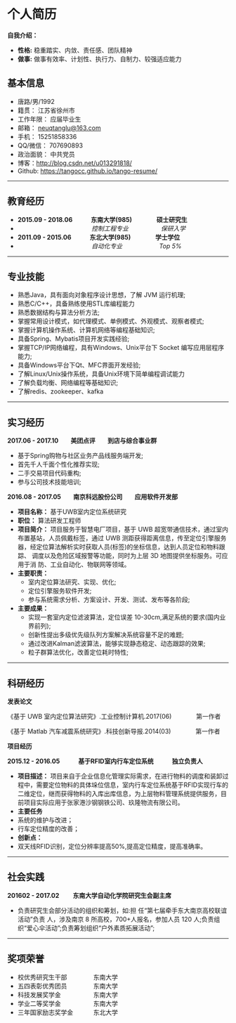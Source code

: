 # 个人简历
**自我介绍：**
- **性格:** 稳重踏实、内敛、责任感、团队精神 
- **做事:** 做事有效率、计划性、执行力、自制力、较强适应能力

## 基本信息

- 唐路/男/1992
- 籍贯：    江苏省徐州市
- 工作年限： 应届毕业生
- 邮箱： neuqtanglu@163.com
- 手机： 15251858336
- QQ/微信：   707690893
- 政治面貌：  中共党员
- 博客：http://blog.csdn.net/u013291818/ 
- Github: https://tangocc.github.io/tango-resume/

-------------------
## 教育经历

- **2015.09 - 2018.06　　　东南大学(985)　　　　硕士研究生**  
- 　　　　　　　　　　　　_控制工程专业_　　　　　 _保研入学_
- **2011.09 - 2015.06　　　东北大学(985)　　　　学士学位**  
- 　　　　　　　　　　　　_自动化专业_　　　　　　_Top 5%_

-------------------
## 专业技能

- 熟悉Java，具有面向对象程序设计思想，了解 JVM 运行机理;
- 熟悉C/C++，具备熟练使用STL库编程能力
- 熟悉数据结构与算法分析方法;
- 掌握常用设计模式，如代理模式、单例模式、外观模式、观察者模式;
- 掌握计算机操作系统、计算机网络等编程基础知识;
- 具备Spring、Mybatis项目开发实践经验;
- 掌握TCP/IP网络编程，具有Windows、Unix平台下 Socket 编写应用层程序能力;
- 具备Windows平台下Qt、MFC界面开发经验;
- 了解Linux/Unix操作系统，具备Unix环境下简单编程调试能力
- 了解负载均衡、网络编程等基础知识;
- 了解redis、zookeeper、kafka

-------------------
## 实习经历

**2017.06 - 2017.10　　美团点评　　到店与综合事业群**
-  基于Spring购物与社区业务产品线服务端开发;
-  首先千人千面个性化推荐实现;
-  二手交易项目代码重构;
-  参与公司技术技能培训;

**2016.08 - 2017.05　　南京科远股份公司　　应用软件开发部**
- **项目名称：**  基于UWB室内定位系统研究
- **职位：**  算法研发工程师
- **项目简介：**  项目服务于智慧电厂项目，基于 UWB 超宽带通信技术，通过室内 布置基站，人员佩戴标签，通过 UWB 测距获得距离信息，传至定位引擎服务 器，经定位算法解析实时获取人员(标签)的坐标信息，达到人员定位和物料跟踪、 调度以及危险区域报警等功能，同时为上层 3D 地图提供坐标服务。可应用于消 防、工业自动化、物联网等领域。
- **主要职责：**
     - 室内定位算法研究、实现、优化;
     - 定位引擎服务软件开发;
     - 参与系统需求分析、方案设计、开发、测试、发布等各阶段;
- **主要成果：**
   - 实现一套室内定位滤波算法，定位误差 10-30cm,满足系统的要求(国内业界前列); 
   - 创新性提出多级优先级队列方案解决系统容量不足的难题;  
   - 通过改进Kalman滤波算法，能够实现静态稳定、动态跟踪的效果;
   - 粒子群算法优化，改善定位耗时特性;

-------------------
## 科研经历

**发表论文**

《基于 UWB 室内定位算法研究》.工业控制计算机.2017(06)　　　　第一作者

《基于 Matlab 汽车减震系统研究》.科技创新导报.2014(03)　　　　第一作者

**项目经历**

**2015.12 - 2016.05　　　基于RFID室内行车定位系统　　　独立负责人**
- **项目描述：**
 项目来自于企业信息化管理实际需求，在进行物料的调度和装卸过程中，需要定位物料的具体垛位信息，室内行车定位系统基于RFID实现行车的二维定位，继而获得物料的入库出库信息，为上层物料管理系统提供服务，目前项目实际应用于张家港沙钢钢铁公司、玖隆物流有限公司。
- **主要任务**
- 系统的维护与改进；
- 行车定位精度的改善；
- **创新点：**
- 双天线RFID识别，定位分辨率提高50%,提高定位精度，提高准确率。


-------------------
## 社会实践

**201602 - 2017.02    　　东南大学自动化学院研究生会副主席**
- 负责研究生会部分活动的组织和筹划，如:担 任“第七届牵手东大南京高校联谊活动”负责 人，涉及南京 8 所高校，700+人报名，参加人员 120 人;负责组织“爱心伞活动”;负责筹划组织“户外素质拓展活动”;

-------------------
## 奖项荣誉

- 校优秀研究生干部 　　　　东南大学 
- 五四表彰优秀团员 　　　　东南大学 
- 科技发展奖学金 　　　　　东南大学
- 学业二等奖学金　　　　　 东南大学 
- 三年国家励志奖学金　　　 东北大学
